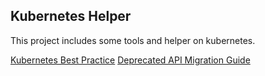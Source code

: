 Kubernetes Helper
---

This project includes some tools and helper on kubernetes.

[Kubernetes Best Practice](https://cloud.google.com/blog/topics/kubernetes-best-practices)
[Deprecated API Migration Guide](https://kubernetes.io/docs/reference/using-api/deprecation-guide/)
